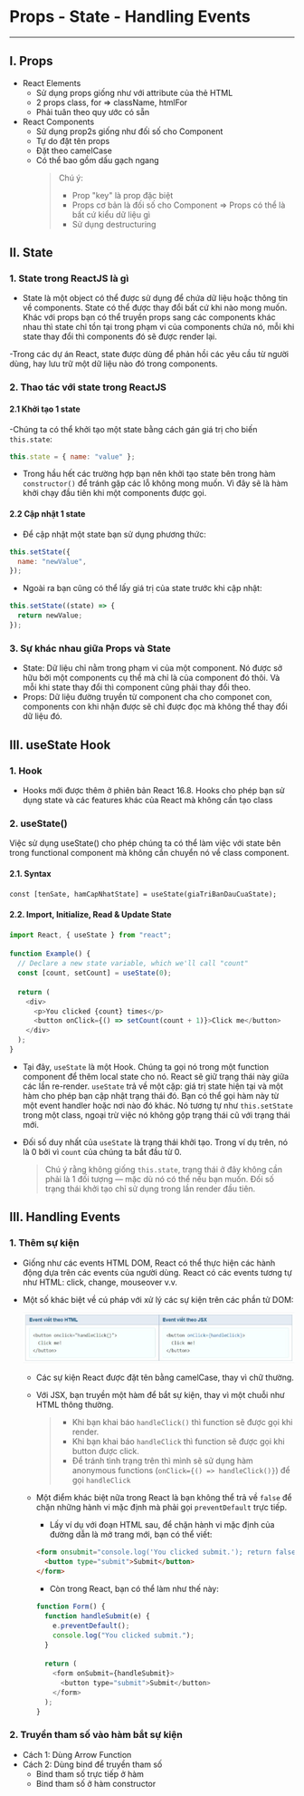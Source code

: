 # Props - State - Handling Events

---

## I. Props

- React Elements
  - Sử dụng props giống như với attribute của thẻ HTML
  - 2 props class, for => className, htmlFor
  - Phải tuân theo quy ước có sẵn
- React Components
  - Sử dụng prop2s giống như đối số cho Component
  - Tự do đặt tên props
  - Đặt theo camelCase
  - Có thể bao gồm dấu gạch ngang
    > Chú ý:
    >
    > - Prop "key" là prop đặc biệt
    > - Props cơ bản là đối số cho Component
    >   => Props có thể là bất cứ kiểu dữ liệu gì
    > - Sử dụng destructuring

## II. State

### 1. State trong ReactJS là gì

- State là một object có thể được sử dụng để chứa dữ liệu hoặc thông tin về components. State có thể được thay đổi bất cứ khi nào mong muốn. Khác với props bạn có thể truyền props sang các components khác nhau thì state chỉ tồn tại trong phạm vi của components chứa nó, mỗi khi state thay đổi thì components đó sẽ được render lại.

-Trong các dự án React, state được dùng để phản hồi các yêu cầu từ người dùng, hay lưu trữ một dữ liệu nào đó trong components.

### 2. Thao tác với state trong ReactJS

#### 2.1 Khởi tạo 1 state

-Chúng ta có thể khởi tạo một state bằng cách gán giá trị cho biến `this.state`:

```javascript
this.state = { name: "value" };
```

- Trong hầu hết các trường hợp bạn nên khởi tạo state bên trong hàm `constructor()` để tránh gặp các lỗ không mong muốn. Vì đây sẽ là hàm khởi chạy đầu tiên khi một components được gọi.

#### 2.2 Cập nhật 1 state

- Để cập nhật một state bạn sử dụng phương thức:

```javascript
this.setState({
  name: "newValue",
});
```

- Ngoài ra bạn cũng có thể lấy giá trị của state trước khi cập nhật:

```javascript
this.setState((state) => {
  return newValue;
});
```

### 3. Sự khác nhau giữa Props và State

- State: Dữ liệu chỉ nằm trong phạm vi của một component. Nó được sở hữu bởi một components cụ thể mà chỉ là của component đó thôi. Và mỗi khi state thay đổi thì component cũng phải thay đổi theo.
- Props: Dữ liệu đường truyền từ component cha cho componet con, components con khi nhận được sẽ chỉ được đọc mà không thể thay đổi dữ liệu đó.

## III. useState Hook

### 1. Hook

- Hooks mới được thêm ở phiên bản React 16.8. Hooks cho phép bạn sử dụng state và các features khác của React mà không cần tạo class

### 2. useState()

Việc sử dụng useState() cho phép chúng ta có thể làm việc với state bên trong functional component mà không cần chuyển nó về class component.

#### 2.1. Syntax

`const [tenSate, hamCapNhatState] = useState(giaTriBanDauCuaState);`

#### 2.2. Import, Initialize, Read & Update State

```javascript
import React, { useState } from "react";

function Example() {
  // Declare a new state variable, which we'll call "count"
  const [count, setCount] = useState(0);

  return (
    <div>
      <p>You clicked {count} times</p>
      <button onClick={() => setCount(count + 1)}>Click me</button>
    </div>
  );
}
```

- Tại đây, `useState` là một Hook. Chúng ta gọi nó trong một function component để thêm local state cho nó. React sẽ giữ trạng thái này giữa các lần re-render. `useState` trả về một cặp: giá trị state hiện tại và một hàm cho phép bạn cập nhật trạng thái đó. Bạn có thể gọi hàm này từ một event handler hoặc nơi nào đó khác. Nó tương tự như `this.setState` trong một class, ngoại trừ việc nó không gộp trạng thái cũ với trạng thái mới.

- Đối số duy nhất của `useState` là trạng thái khởi tạo. Trong ví dụ trên, nó là 0 bởi vì `count` của chúng ta bắt đầu từ 0.
  > Chú ý rằng không giống `this.state`, trạng thái ở đây không cần phải là 1 đối tượng — mặc dù nó có thể nếu bạn muốn. Đối số trạng thái khởi tạo chỉ sử dụng trong lần render đầu tiên.

## III. Handling Events

### 1. Thêm sự kiện

- Giống như các events HTML DOM, React có thể thực hiện các hành động dựa trên các events của người dùng. React có các events tương tự như HTML: click, change, mouseover v.v.
- Một số khác biệt về cú pháp với xử lý các sự kiện trên các phần tử DOM:

  ![](./event.jpg)

  - Các sự kiện React được đặt tên bằng camelCase, thay vì chữ thường.
  - Với JSX, bạn truyền một hàm để bắt sự kiện, thay vì một chuỗi như HTML thông thường.
    > - Khi bạn khai báo `handleClick()` thì function sẽ được gọi khi render.
    > - Khi bạn khai báo `handleClick` thì function sẽ được gọi khi button được click.
    > - Để tránh tình trạng trên thì mình sẽ sử dụng hàm anonymous functions (`onClick={() => handleClick()}`) để gọi `handleClick`
  - Một điểm khác biệt nữa trong React là bạn không thể trả về `false` để chặn những hành vi mặc định mà phải gọi `preventDefault` trực tiếp.

    - Lấy ví dụ với đoạn HTML sau, để chặn hành vi mặc định của đường dẫn là mở trang mới, bạn có thể viết:

    ```html
    <form onsubmit="console.log('You clicked submit.'); return false">
      <button type="submit">Submit</button>
    </form>
    ```

    - Còn trong React, bạn có thể làm như thế này:

    ```javascript
    function Form() {
      function handleSubmit(e) {
        e.preventDefault();
        console.log("You clicked submit.");
      }

      return (
        <form onSubmit={handleSubmit}>
          <button type="submit">Submit</button>
        </form>
      );
    }
    ```

### 2. Truyền tham số vào hàm bắt sự kiện

- Cách 1: Dùng Arrow Function
- Cách 2: Dùng bind để truyền tham số
  - Bind tham số trực tiếp ở hàm
  - Bind tham số ở hàm constructor
